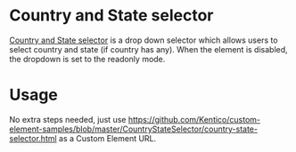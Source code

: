 # Country and State selector
[Country and State selector](https://github.com/Kentico/custom-element-samples/blob/master/CountryStateSelector/country-state-selector.html) is a drop down selector which allows users to select country and state (if country has any). When the element is disabled, the dropdown is set to the readonly mode.

# Usage
No extra steps needed, just use https://github.com/Kentico/custom-element-samples/blob/master/CountryStateSelector/country-state-selector.html as a Custom Element URL.
